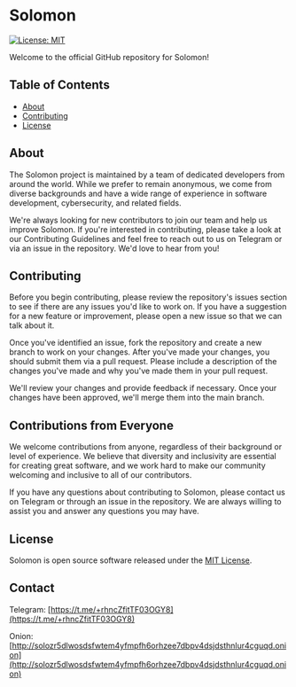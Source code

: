 # Solomon

[![License: MIT](https://img.shields.io/static/v1?label=License&message=<3%20MIT&color=7967e2&style=for-the-badge)](https://opensource.org/licenses/MIT)

Welcome to the official GitHub repository for Solomon!

## Table of Contents

- [About](#about)
- [Contributing](#contributing)
- [License](#license)

## About

The Solomon project is maintained by a team of dedicated developers from around the world. While we prefer to remain anonymous, we come from diverse backgrounds and have a wide range of experience in software development, cybersecurity, and related fields.

We're always looking for new contributors to join our team and help us improve Solomon. If you're interested in contributing, please take a look at our Contributing Guidelines and feel free to reach out to us on Telegram or via an issue in the repository. We'd love to hear from you!

## Contributing
Before you begin contributing, please review the repository's issues section to see if there are any issues you'd like to work on. If you have a suggestion for a new feature or improvement, please open a new issue so that we can talk about it.

Once you've identified an issue, fork the repository and create a new branch to work on your changes. 
After you've made your changes, you should submit them via a pull request. Please include a description of the changes you've made and why you've made them in your pull request.

We'll review your changes and provide feedback if necessary. Once your changes have been approved, we'll merge them into the main branch.

## Contributions from Everyone

We welcome contributions from anyone, regardless of their background or level of experience. We believe that diversity and inclusivity are essential for creating great software, and we work hard to make our community welcoming and inclusive to all of our contributors.

If you have any questions about contributing to Solomon, please contact us on Telegram or through an issue in the repository. We are always willing to assist you and answer any questions you may have.

## License

Solomon is open source software released under the [MIT License](https://opensource.org/licenses/MIT).

## Contact

Telegram: [https://t.me/+rhncZfitTF03OGY8](https://t.me/+rhncZfitTF03OGY8)

Onion: [http://solozr5dlwosdsfwtem4yfmpfh6orhzee7dbpv4dsjdsthnlur4cguqd.onion](http://solozr5dlwosdsfwtem4yfmpfh6orhzee7dbpv4dsjdsthnlur4cguqd.onion)
